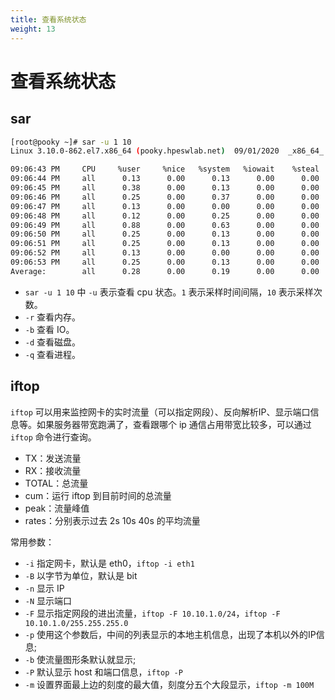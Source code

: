 ```yaml
---
title: 查看系统状态
weight: 13
---
```


# 查看系统状态

## sar

```bash
[root@pooky ~]# sar -u 1 10
Linux 3.10.0-862.el7.x86_64 (pooky.hpeswlab.net)  09/01/2020  _x86_64_ (8 CPU)

09:06:43 PM     CPU     %user     %nice   %system   %iowait    %steal     %idle
09:06:44 PM     all      0.13      0.00      0.13      0.00      0.00     99.75
09:06:45 PM     all      0.38      0.00      0.13      0.00      0.00     99.50
09:06:46 PM     all      0.25      0.00      0.37      0.00      0.00     99.38
09:06:47 PM     all      0.13      0.00      0.00      0.00      0.00     99.87
09:06:48 PM     all      0.12      0.00      0.25      0.00      0.00     99.62
09:06:49 PM     all      0.88      0.00      0.63      0.00      0.00     98.50
09:06:50 PM     all      0.25      0.00      0.13      0.00      0.00     99.62
09:06:51 PM     all      0.25      0.00      0.13      0.00      0.00     99.62
09:06:52 PM     all      0.13      0.00      0.00      0.00      0.00     99.87
09:06:53 PM     all      0.25      0.00      0.13      0.00      0.00     99.62
Average:        all      0.28      0.00      0.19      0.00      0.00     99.54

```

- `sar -u 1 10` 中 `-u` 表示查看 cpu 状态。`1` 表示采样时间间隔，`10` 表示采样次数。
- `-r` 查看内存。
- `-b` 查看 IO。
- `-d` 查看磁盘。
- `-q` 查看进程。

## iftop

`iftop` 可以用来监控网卡的实时流量（可以指定网段）、反向解析IP、显示端口信息等。如果服务器带宽跑满了，查看跟哪个 ip 通信占用带宽比较多，可以通过 `iftop` 命令进行查询。

- TX：发送流量
- RX：接收流量
- TOTAL：总流量
- cum：运行 iftop 到目前时间的总流量
- peak：流量峰值
- rates：分别表示过去 2s 10s 40s 的平均流量

常用参数：

- `-i` 指定网卡，默认是 eth0，`iftop -i eth1`
- `-B` 以字节为单位，默认是 bit
- `-n` 显示 IP
- `-N` 显示端口
- `-F` 显示指定网段的进出流量，`iftop -F 10.10.1.0/24`，`iftop -F 10.10.1.0/255.255.255.0`
- `-p` 使用这个参数后，中间的列表显示的本地主机信息，出现了本机以外的IP信息;
- `-b` 使流量图形条默认就显示;
- `-P` 默认显示 host 和端口信息，`iftop -P`
- `-m` 设置界面最上边的刻度的最大值，刻度分五个大段显示，`iftop -m 100M`
